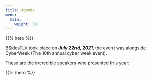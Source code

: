 ```yaml
---
title: Agenda
menu:
  main:
    weight: 30
---
```


{{% hero %}}

BSidesTLV took place on **_July 22nd, 2021_**, the event was alongside CyberWeek (The 10th annual cyber week event).  

These are the incredible speakers who presented this year:

{{% /hero %}}
